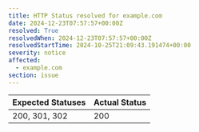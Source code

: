```yaml
---
title: HTTP Status resolved for example.com
date: 2024-12-23T07:57:57+00:00Z
resolved: True
resolvedWhen: 2024-12-23T07:57:57+00:00Z
resolvedStartTime: 2024-10-25T21:09:43.191474+00:00
severity: notice
affected:
  - example.com
section: issue
---
```


| Expected Statuses | Actual Status  |
|-------------------|----------------|
| 200, 301, 302 | 200 |

